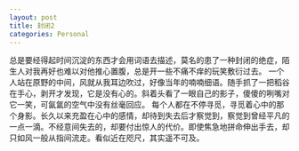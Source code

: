 ```yaml
---
layout: post
title: 封闭2
categories: Personal
---
```


总是要经得起时间沉淀的东西才会用词语去描述，莫名的患了一种封闭的绝症，陌生人对我再好也难以对他推心置腹，总是开一些不痛不痒的玩笑敷衍过去。
一个人站在原野的中间，风就从我耳边吹过，好像当年的喃喃细语。随手抓了一把稻谷在手心，剥开才发现，它是没有心的。斜着头看了一眼自己的影子，傻傻的咧嘴对它一笑，可氤氲的空气中没有丝毫回应。
每个人都在不停寻觅，寻觅着心中的那个身影。长久以来充盈在心中的感情，却待到失去后才察觉到，察觉到曾经平凡的一点一滴。不经意间失去的，却要付出惊人的代价。即使焦急地拼命伸出手去，却只如风一般从指间流走。看似近在咫尺，其实遥不可及。
